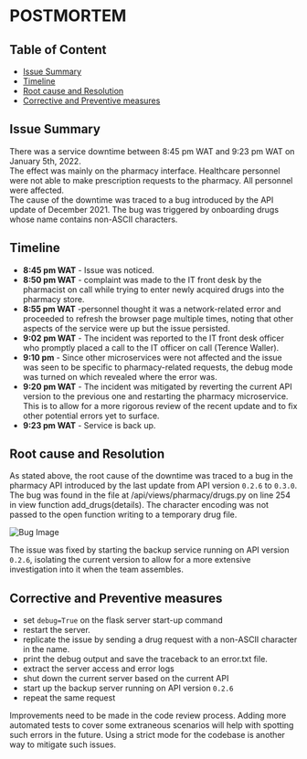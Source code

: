 <!-- omit in toc -->
# POSTMORTEM

<!-- omit in toc -->
## Table of Content
- [Issue Summary](#issue-summary)
- [Timeline](#timeline)
- [Root cause and Resolution](#root-cause-and-resolution)
- [Corrective and Preventive measures](#corrective-and-preventive-measures)


## Issue Summary
There was a service downtime between 8:45 pm WAT and 9:23 pm WAT on January 5th, 2022.  
The effect was mainly on the pharmacy interface. Healthcare personnel were not able to make prescription requests to the pharmacy. All personnel were affected.  
The cause of the downtime was traced to a bug introduced by the API update of December 2021. The bug was triggered by onboarding drugs whose name contains non-ASCII characters.

## Timeline
- **8:45 pm WAT** - Issue was noticed.
- **8:50 pm WAT** - complaint was made to the IT front desk by the pharmacist on call while trying to enter newly acquired drugs into the pharmacy store.
- **8:55 pm WAT** -personnel thought it was a network-related error and proceeded to refresh the browser page multiple times, noting that other aspects of the service were up but the issue persisted.
- **9:02 pm WAT** - The incident was reported to the IT front desk officer who promptly placed a call to the IT officer on call (Terence Waller).
- **9:10 pm** - Since other microservices were not affected and the issue was seen to be specific to pharmacy-related requests, the debug mode was turned on which revealed where the error was.
- **9:20 pm WAT** - The incident was mitigated by reverting the current API version to the previous one and restarting the pharmacy microservice. This is to allow for a more rigorous review of the recent update and to fix other potential errors yet to surface.
- **9:23 pm WAT** - Service is back up.

## Root cause and Resolution
As stated above, the root cause of the downtime was traced to a bug in the pharmacy API introduced by the last update from API version `0.2.6` to `0.3.0`. The bug was found in the file at /api/views/pharmacy/drugs.py on line 254 in view function add_drugs(details). The character encoding was not passed to the open function writing to a temporary drug file.  

![Bug Image](https://dev-to-uploads.s3.amazonaws.com/uploads/articles/scjeufmmq9f14jqrz3op.png)

The issue was fixed by starting the backup service running on API version `0.2.6`, isolating the current version to allow for a more extensive investigation into it when the team assembles.

## Corrective and Preventive measures
- set `debug=True` on the flask server start-up command
- restart the server.
- replicate the issue by sending a drug request with a non-ASCII character in the name.
- print the debug output and save the traceback to an error.txt file.
- extract the server access and error logs
- shut down the current server based on the current API
- start up the backup server running on API version `0.2.6`
- repeat the same request

Improvements need to be made in the code review process. Adding more automated tests to cover some extraneous scenarios will help with spotting such errors in the future. Using a strict mode for the codebase is another way to mitigate such issues.